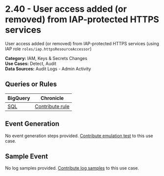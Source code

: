 # 2.40 - User access added (or removed) from IAP-protected HTTPS services
User access added (or removed) from IAP-protected HTTPS services (using IAP role `roles/iap.httpsResourceAccessor`)


**Category:** IAM, Keys & Secrets Changes
</br>
**Use Cases:** Detect, Audit
</br>
**Data Sources:** Audit Logs - Admin Activity
</br>

## Queries or Rules
BigQuery | Chronicle |
--- | --- |
[SQL](../../sql/2_40_user_access_modified_in_IAP.sql) | [Contribute rule](../../CONTRIBUTING.md)

## Event Generation
No event generation steps provided. [Contribute emulation test](../../CONTRIBUTING.md) to this use case.

## Sample Event
No log samples provided. [Contribute log samples](../../CONTRIBUTING.md) to this use case.

